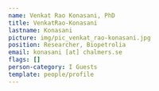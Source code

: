 ```yaml
---
name: Venkat Rao Konasani, PhD
title: VenkatRao-Konasani
lastname: Konasani
picture: img/pic_venkat_rao-konasani.jpg
position: Researcher, Biopetrolia
email: konasani [at] chalmers.se
flags: []
person-category: I Guests
template: people/profile
---
```

